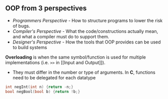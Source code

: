 ## OOP from 3 perspectives
* *Programmers Perspective* - How to structure programs to lower the risk of bugs. 
* *Compiler's Perspective* - What the code/constructions actually mean, and what a compiler must do to support them. 
* *Designer's Perspective* -   How the tools that OOP provides can be used to build systems

**Overloading** is when the same symbol/function is used for multiple implementations (i.e. `>>` in [[Input and Output]]).
* They must differ in the number or type of arguments.
In **C**, functions need to be delegated for each datatype
```C
int negInt(int n) {return -n;}
bool negBool(bool b) {return !b;}
```

